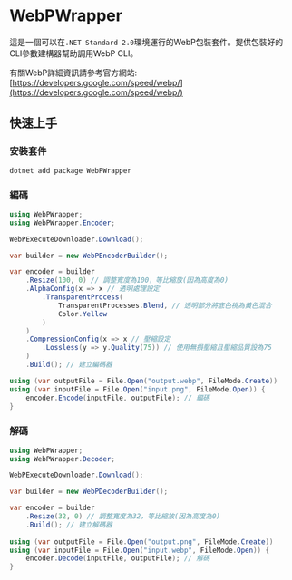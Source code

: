 # WebPWrapper

這是一個可以在`.NET Standard 2.0`環境運行的WebP包裝套件。提供包裝好的CLI參數建構器幫助調用WebP CLI。

有關WebP詳細資訊請參考官方網站: [https://developers.google.com/speed/webp/](https://developers.google.com/speed/webp/)

## 快速上手

### 安裝套件
```shell
dotnet add package WebPWrapper
```

### 編碼
```csharp 
using WebPWrapper;
using WebPWrapper.Encoder;

WebPExecuteDownloader.Download();

var builder = new WebPEncoderBuilder();

var encoder = builder
	.Resize(100, 0) // 調整寬度為100，等比縮放(因為高度為0)
	.AlphaConfig(x => x // 透明處理設定
		.TransparentProcess(
			TransparentProcesses.Blend, // 透明部分將底色視為黃色混合
			Color.Yellow
		)
	)
	.CompressionConfig(x => x // 壓縮設定
		.Lossless(y => y.Quality(75)) // 使用無損壓縮且壓縮品質設為75
	) 
	.Build(); // 建立編碼器

using (var outputFile = File.Open("output.webp", FileMode.Create))
using (var inputFile = File.Open("input.png", FileMode.Open)) {
	encoder.Encode(inputFile, outputFile); // 編碼
}
```

### 解碼
```csharp
using WebPWrapper;
using WebPWrapper.Decoder; 

WebPExecuteDownloader.Download();

var builder = new WebPDecoderBuilder();

var encoder = builder
	.Resize(32, 0) // 調整寬度為32，等比縮放(因為高度為0)
	.Build(); // 建立解碼器
 
using (var outputFile = File.Open("output.png", FileMode.Create))
using (var inputFile = File.Open("input.webp", FileMode.Open)) {
	encoder.Decode(inputFile, outputFile); // 解碼
}
```
